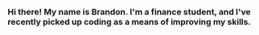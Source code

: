 ### Hi there! My name is Brandon. I'm a finance student, and I've recently picked up coding as a means of improving my skills.

<!--
**Brandooo1/Brandooo1** is a ✨ _special_ ✨ repository because its `README.md` (this file) appears on your GitHub profile.

Here are some ideas to get you started:

- 🔭 I’m currently working on a hedge fund competition in which we develop a quantitative investment strategy and present it.
- 🌱 I’m currently learning calculus. I want to be able to get deeper into of mathematical models and really gain a good understanding.
- 👯 I’m looking to collaborate on anything related to the finance industry!
- 🤔 I’m looking for help with github profiles. Social media is all new to me.
- 💬 Ask me about anything!
- ⚡ Fun fact: I really enjoy gardening.
-->
